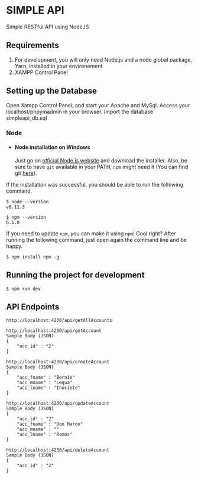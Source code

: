 # SIMPLE API

Simple RESTful API using NodeJS

## Requirements

1. For development, you will only need Node.js and a node global package, Yarn, installed in your environement.
2. XAMPP Control Panel

## Setting up the Database

Open Xampp Control Panel, and start your Apache and MySql. Access your localhost/phpymadmin in your browser. Import the database simpleapi_db.sql

### Node
- #### Node installation on Windows

  Just go on [official Node.js website](https://nodejs.org/) and download the installer.
Also, be sure to have `git` available in your PATH, `npm` might need it (You can find git [here](https://git-scm.com/)).

If the installation was successful, you should be able to run the following command.

    $ node --version
    v8.11.3

    $ npm --version
    6.1.0

If you need to update `npm`, you can make it using `npm`! Cool right? After running the following command, just open again the command line and be happy.

    $ npm install npm -g
    
## Running the project for development

    $ npm run dev

## API Endpoints

    http://localhost:4230/api/getAllAccounts

    http://localhost:4230/api/getAccount 
    Sample Body (JSON)
    {
        "acc_id" : "2"
    }

    http://localhost:4230/api/createAccount 
    Sample Body (JSON)
    {
        "acc_fname" : "Bernie"
        "acc_mname" : "Legua"
        "acc_lname" : "Inociete"
    }
    
    http://localhost:4230/api/updateAccount
    Sample Body (JSON)
    {
        "acc_id" : "2"
        "acc_fname" : "Don Maron"
        "acc_mname" : ""
        "acc_lname" : "Ramos"
    }
    
    http://localhost:4230/api/deleteAccount
    Sample Body (JSON)
    {
        "acc_id" : "2"
    }